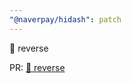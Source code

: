 ```yaml
---
"@naverpay/hidash": patch
---
```


🚀 reverse

PR: [🚀 reverse](https://github.com/NaverPayDev/hidash/pull/170)
